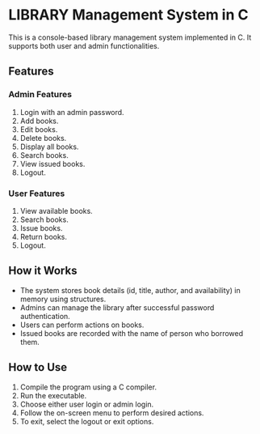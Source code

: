 # LIBRARY Management System in C

This is a console-based library management system implemented in C. It supports both user and admin functionalities.

## Features

### Admin Features
1. Login with an admin password.
2. Add books.
3. Edit books.
4. Delete books.
5. Display all books.
6. Search books.
7. View issued books.
8. Logout.

### User Features
1. View available books.
2. Search books.
3. Issue books.
4. Return books.
5. Logout.

## How it Works

- The system stores book details (id, title, author, and availability) in memory using structures.
- Admins can manage the library  after successful password authentication.
- Users can perform actions on books.
- Issued books are recorded with  the name of person who borrowed them.

## How to Use

1. Compile the program using a C compiler.
2. Run the executable.
3. Choose either user login or admin login.
4. Follow the on-screen menu to perform desired actions.
5. To exit, select the logout or exit options.
